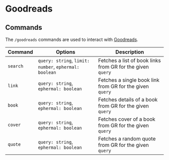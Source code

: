 # Goodreads

## Commands

The `/goodreads` commands are used to interact with [Goodreads](https://goodreads.com).

| Command  | Options                                               | Description                                                |
| -------- | ----------------------------------------------------- | ---------------------------------------------------------- |
| `search` | `query: string`, `limit: number`, `ephermal: boolean` | Fetches a list of book links from GR for the given `query` |
| `link`   | `query: string`, `ephermal: boolean`                  | Fetches a single book link from GR for the given `query`   |
| `book`   | `query: string`, `ephermal: boolean`                  | Fetches details of a book from GR for the given `query`    |
| `cover`  | `query: string`, `ephermal: boolean`                  | Fetches cover of a book from GR for the given `query`      |
| `quote`  | `query: string`, `ephermal: boolean`                  | Fetches a random quote from GR for the given `query`       |
